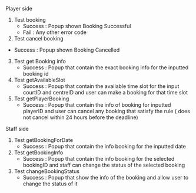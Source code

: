 Player side

1. Test booking
   * Success : Popup shown Booking Successful
   * Fail : Any other error code
2. Test cancel booking
* Success : Popup shown Booking Cancelled
3. Test get Booking info
   * Success : Popup that contain the exact booking info for the inputted booking id
4. Test getAvailableSlot
   * Success : Popup that contain the available time slot for the input courtID and centreID and user can make a booking for that time slot
5. Test getPlayerBooking
   * Success : Popup that contain the info of booking for inputted playerID and user can cancel any booking that satisfy the rule ( does not cancel within 24 hours before the deadline)

Staff side
1. Test getBookingForDate
   * Success : Popup that contain the info booking for the inputted date 
2. Test getBookingInfo
   * Success : Popup that contain the info booking for the selected bookingID and staff can change the status of the selected booking
3. Test changeBookingStatus
   * Success : Popup that show the info of the booking and allow user to change the status of it